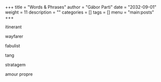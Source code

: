 +++
title = "Words & Phrases"
author = "Gábor Parti"
date = "2032-09-01"
weight = 11
description = ""
categories = []
tags = []
menu = "main:posts"
+++

itinerant

wayfarer

fabulist

tang

stratagem

amour propre
